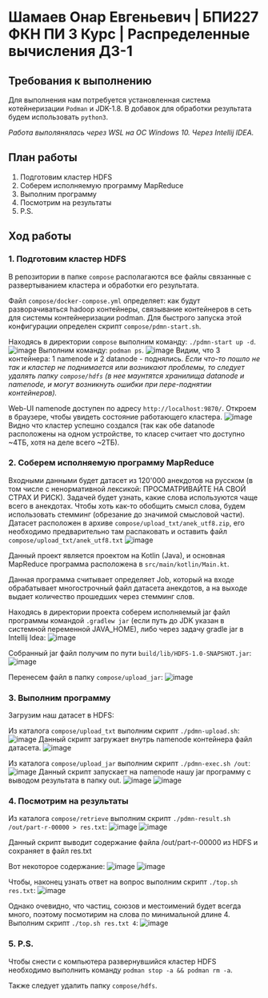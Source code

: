 # Шамаев Онар Евгеньевич | БПИ227 ФКН ПИ 3 Курс | Распределенные вычисления ДЗ-1

## Требования к выполнению
Для выполнения нам потребуется установленная система котейнеризации `Podman` и
JDK-1.8.
В добавок для обработки результата будем использовать `python3`.

_Работа выполянялась через WSL на ОС Windows 10. Через Intellij IDEA._

## План работы
1. Подготовим кластер HDFS
2. Соберем исполняемую программу MapReduce
3. Выполним программу
4. Посмотрим на результаты
5. P.S.

## Ход работы
### 1. Подготовим кластер HDFS

В репозитории в папке `compose` располагаются все файлы связанные с
развертыванием кластера и обработки его результата.

Файл `compose/docker-compose.yml` определяет: как будут разворачиваться hadoop
контейнеры, связывание контейнеров в сеть для системы контейнеризации podman.
Для быстрого запуска этой конфигурации определен скрипт `compose/pdmn-start.sh`.

Находясь в директории `compose` выполним команду: `./pdmn-start up -d`.
![image](assets/img0.png)
Выполним команду: `podman ps`.
![image](assets/img1.png)
Видим, что 3 контейнера: 1 namenode и 2 datanode - поднялись.
_Если что-то пошло не так и кластер не поднимается или возникают проблемы,
то следует удалять папку `compose/hdfs` (в нее маунтятся хранилища
datanode и namenode, и могут возникнуть ошибки при пере-поднятии контейнеров)._

Web-UI namenode доступен по адресу `http://localhost:9870/`. Откроем в браузере,
чтобы увидеть состояние работающего кластера.
![image](assets/img2.png)
Видно что кластер успешно создался (так как обе datanode расположены на одном
устройстве, то класер считает что доступно ~4ТБ, хотя на деле всего ~2ТБ).

### 2. Соберем исполняемую программу MapReduce

Входными данными будет датасет из 120'000 анекдотов на русском (в том числе с
ненормативной лексикой: ПРОСМАТРИВАЙТЕ НА СВОЙ СТРАХ И РИСК). Задачей будет узнать,
какие слова используются чаще всего в анекдотах. Чтобы хоть как-то обобщить смысл слова,
будем использовать стемминг (обрезание до значимой смысловой части).
Датасет расположен в архиве `compose/upload_txt/anek_utf8.zip`, его необходимо
предварительно там распаковать и  оставить файл `compose/upload_txt/anek_utf8.txt`
![image](assets/img3.png)

Данный проект является проектом на Kotlin (Java), и основная MapReduce программа
расположена в `src/main/kotlin/Main.kt`.

Данная программа считывает определяет Job, который на входе обрабатывает
многострочный файл датасета анекдотов, а на выходе выдает количество
прошедших через стемминг слов.

Находясь в директории проекта соберем исполняемый jar файл программы
командой `.gradlew jar` (если путь до JDK указан в системной переменной JAVA_HOME),
либо через задачу gradle jar в Intellij Idea:
![image](assets/img4.png)

Собранный jar файл получим по пути `build/lib/HDFS-1.0-SNAPSHOT.jar`:
![image](assets/img5.png)

Перенесем файл в папку `compose/upload_jar`:
![image](assets/img6.png)

### 3. Выполним программу

Загрузим наш датасет в HDFS:

Из каталога `compose/upload_txt` выполним скрипт `./pdmn-upload.sh`:
![image](assets/img7.png)
Данный скрипт загружает внутрь namenode контейнера файл датасета.
![image](assets/img8.png)

Из каталога `compose/upload_jar` выполним скрипт `./pdmn-exec.sh /out`:
![image](assets/img9.png)
Данный скрипт запускает на namenode нашу jar программу с выводом результата в папку out.
![image](assets/img10.png)
![image](assets/img11.png)

### 4. Посмотрим на результаты

Из каталога `compose/retrieve` выполним скрипт `./pdmn-result.sh /out/part-r-00000 > res.txt`:
![image](assets/img12.png)
![image](assets/img13.png)

Данный скрипт выводит содержание файла /out/part-r-00000 из HDFS и сохраняет в файл res.txt

Вот некоторое содержание:
![image](assets/img14.png)
![image](assets/img15.png)

Чтобы, наконец узнать ответ на вопрос выполним скрипт `./top.sh res.txt`:
![image](assets/img16.png)

Однако очевидно, что частиц, союзов и местоимений будет всегда много, поэтому посмотирим
на слова по минимальной длине 4. Выполним скрипт `./top.sh res.txt 4`:
![image](assets/img17.png)

### 5. P.S.

Чтобы снести с компьютера развернувшийся кластер HDFS
необходимо выполнить команду `podman stop -a && podman rm -a`.

Также следует удалить папку `compose/hdfs`.